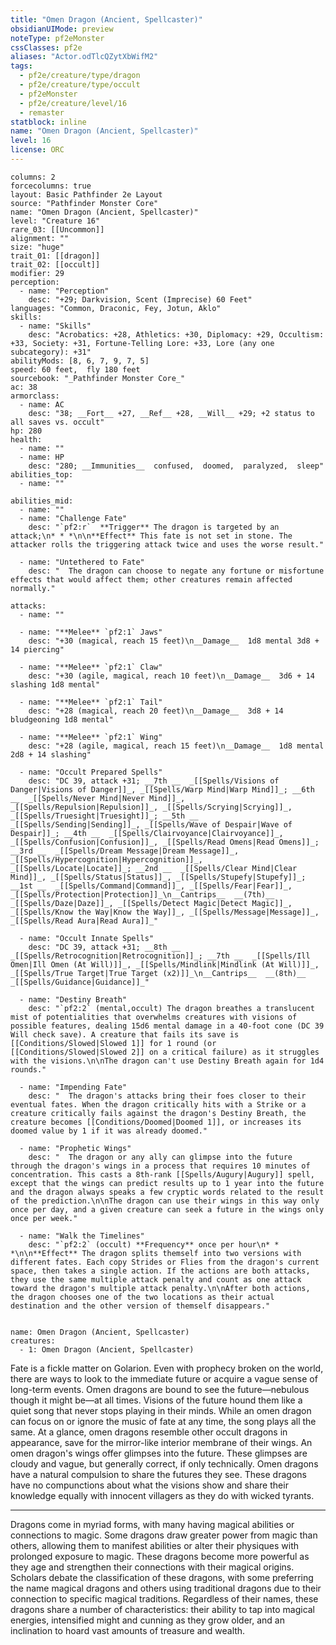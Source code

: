 ```yaml
---
title: "Omen Dragon (Ancient, Spellcaster)"
obsidianUIMode: preview
noteType: pf2eMonster
cssClasses: pf2e
aliases: "Actor.odTlcQZytXbWifM2" 
tags:
  - pf2e/creature/type/dragon
  - pf2e/creature/type/occult
  - pf2eMonster
  - pf2e/creature/level/16
  - remaster
statblock: inline
name: "Omen Dragon (Ancient, Spellcaster)"
level: 16
license: ORC
---
```


```statblock
columns: 2
forcecolumns: true
layout: Basic Pathfinder 2e Layout
source: "Pathfinder Monster Core"
name: "Omen Dragon (Ancient, Spellcaster)"
level: "Creature 16"
rare_03: [[Uncommon]]
alignment: ""
size: "huge"
trait_01: [[dragon]]
trait_02: [[occult]]
modifier: 29
perception:
  - name: "Perception"
    desc: "+29; Darkvision, Scent (Imprecise) 60 Feet"
languages: "Common, Draconic, Fey, Jotun, Aklo"
skills:
  - name: "Skills"
    desc: "Acrobatics: +28, Athletics: +30, Diplomacy: +29, Occultism: +33, Society: +31, Fortune-Telling Lore: +33, Lore (any one subcategory): +31"
abilityMods: [8, 6, 7, 9, 7, 5]
speed: 60 feet,  fly 180 feet
sourcebook: "_Pathfinder Monster Core_"
ac: 38
armorclass:
  - name: AC
    desc: "38; __Fort__ +27, __Ref__ +28, __Will__ +29; +2 status to all saves vs. occult"
hp: 280
health:
  - name: ""
  - name: HP
    desc: "280; __Immunities__  confused,  doomed,  paralyzed,  sleep"
abilities_top:
  - name: ""

abilities_mid:
  - name: ""
  - name: "Challenge Fate"
    desc: "`pf2:r`  **Trigger** The dragon is targeted by an attack;\n* * *\n\n**Effect** This fate is not set in stone. The attacker rolls the triggering attack twice and uses the worse result."

  - name: "Untethered to Fate"
    desc: "  The dragon can choose to negate any fortune or misfortune effects that would affect them; other creatures remain affected normally."

attacks:
  - name: ""

  - name: "**Melee** `pf2:1` Jaws"
    desc: "+30 (magical, reach 15 feet)\n__Damage__  1d8 mental 3d8 + 14 piercing"

  - name: "**Melee** `pf2:1` Claw"
    desc: "+30 (agile, magical, reach 10 feet)\n__Damage__  3d6 + 14 slashing 1d8 mental"

  - name: "**Melee** `pf2:1` Tail"
    desc: "+28 (magical, reach 20 feet)\n__Damage__  3d8 + 14 bludgeoning 1d8 mental"

  - name: "**Melee** `pf2:1` Wing"
    desc: "+28 (agile, magical, reach 15 feet)\n__Damage__  1d8 mental 2d8 + 14 slashing"

  - name: "Occult Prepared Spells"
    desc: "DC 39, attack +31; __7th __  _[[Spells/Visions of Danger|Visions of Danger]]_, _[[Spells/Warp Mind|Warp Mind]]_; __6th __  _[[Spells/Never Mind|Never Mind]]_, _[[Spells/Repulsion|Repulsion]]_, _[[Spells/Scrying|Scrying]]_, _[[Spells/Truesight|Truesight]]_; __5th __  _[[Spells/Sending|Sending]]_, _[[Spells/Wave of Despair|Wave of Despair]]_; __4th __  _[[Spells/Clairvoyance|Clairvoyance]]_, _[[Spells/Confusion|Confusion]]_, _[[Spells/Read Omens|Read Omens]]_; __3rd __  _[[Spells/Dream Message|Dream Message]]_, _[[Spells/Hypercognition|Hypercognition]]_, _[[Spells/Locate|Locate]]_; __2nd __  _[[Spells/Clear Mind|Clear Mind]]_, _[[Spells/Status|Status]]_, _[[Spells/Stupefy|Stupefy]]_; __1st __  _[[Spells/Command|Command]]_, _[[Spells/Fear|Fear]]_, _[[Spells/Protection|Protection]]_\n__Cantrips__  __(7th)__ _[[Spells/Daze|Daze]]_, _[[Spells/Detect Magic|Detect Magic]]_, _[[Spells/Know the Way|Know the Way]]_, _[[Spells/Message|Message]]_, _[[Spells/Read Aura|Read Aura]]_"

  - name: "Occult Innate Spells"
    desc: "DC 39, attack +31; __8th __  _[[Spells/Retrocognition|Retrocognition]]_; __7th __  _[[Spells/Ill Omen|Ill Omen (At Will)]]_, _[[Spells/Mindlink|Mindlink (At Will)]]_, _[[Spells/True Target|True Target (x2)]]_\n__Cantrips__  __(8th)__ _[[Spells/Guidance|Guidance]]_"

  - name: "Destiny Breath"
    desc: "`pf2:2` (mental,occult) The dragon breathes a translucent mist of potentialities that overwhelms creatures with visions of possible features, dealing 15d6 mental damage in a 40-foot cone (DC 39 Will check save). A creature that fails its save is [[Conditions/Slowed|Slowed 1]] for 1 round (or [[Conditions/Slowed|Slowed 2]] on a critical failure) as it struggles with the visions.\n\nThe dragon can't use Destiny Breath again for 1d4 rounds."

  - name: "Impending Fate"
    desc: "  The dragon's attacks bring their foes closer to their eventual fates. When the dragon critically hits with a Strike or a creature critically fails against the dragon's Destiny Breath, the creature becomes [[Conditions/Doomed|Doomed 1]], or increases its doomed value by 1 if it was already doomed."

  - name: "Prophetic Wings"
    desc: "  The dragon or any ally can glimpse into the future through the dragon's wings in a process that requires 10 minutes of concentration. This casts a 8th-rank [[Spells/Augury|Augury]] spell, except that the wings can predict results up to 1 year into the future and the dragon always speaks a few cryptic words related to the result of the prediction.\n\nThe dragon can use their wings in this way only once per day, and a given creature can seek a future in the wings only once per week."

  - name: "Walk the Timelines"
    desc: "`pf2:2` (occult) **Frequency** once per hour\n* * *\n\n**Effect** The dragon splits themself into two versions with different fates. Each copy Strides or Flies from the dragon's current space, then takes a single action. If the actions are both attacks, they use the same multiple attack penalty and count as one attack toward the dragon's multiple attack penalty.\n\nAfter both actions, the dragon chooses one of the two locations as their actual destination and the other version of themself disappears."
 
```

```encounter-table
name: Omen Dragon (Ancient, Spellcaster)
creatures:
  - 1: Omen Dragon (Ancient, Spellcaster)
```



Fate is a fickle matter on Golarion. Even with prophecy broken on the world, there are ways to look to the immediate future or acquire a vague sense of long-term events. Omen dragons are bound to see the future—nebulous though it might be—at all times. Visions of the future hound them like a quiet song that never stops playing in their minds. While an omen dragon can focus on or ignore the music of fate at any time, the song plays all the same. At a glance, omen dragons resemble other occult dragons in appearance, save for the mirror-like interior membrane of their wings. An omen dragon's wings offer glimpses into the future. These glimpses are cloudy and vague, but generally correct, if only technically. Omen dragons have a natural compulsion to share the futures they see. These dragons have no compunctions about what the visions show and share their knowledge equally with innocent villagers as they do with wicked tyrants.

* * *

Dragons come in myriad forms, with many having magical abilities or connections to magic. Some dragons draw greater power from magic than others, allowing them to manifest abilities or alter their physiques with prolonged exposure to magic. These dragons become more powerful as they age and strengthen their connections with their magical origins. Scholars debate the classification of these dragons, with some preferring the name magical dragons and others using traditional dragons due to their connection to specific magical traditions. Regardless of their names, these dragons share a number of characteristics: their ability to tap into magical energies, intensified might and cunning as they grow older, and an inclination to hoard vast amounts of treasure and wealth.
